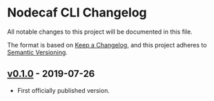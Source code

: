 # Nodecaf CLI Changelog

All notable changes to this project will be documented in this file.

The format is based on [Keep a Changelog](https://keepachangelog.com/en/1.0.0/),
and this project adheres to [Semantic Versioning](https://semver.org/spec/v2.0.0.html).

## [v0.1.0] - 2019-07-26
- First officially published version.

[v0.1.0]: https://gitlab.com/GCSBOSS/nodecaf-cli/-/tags/v0.1.0
